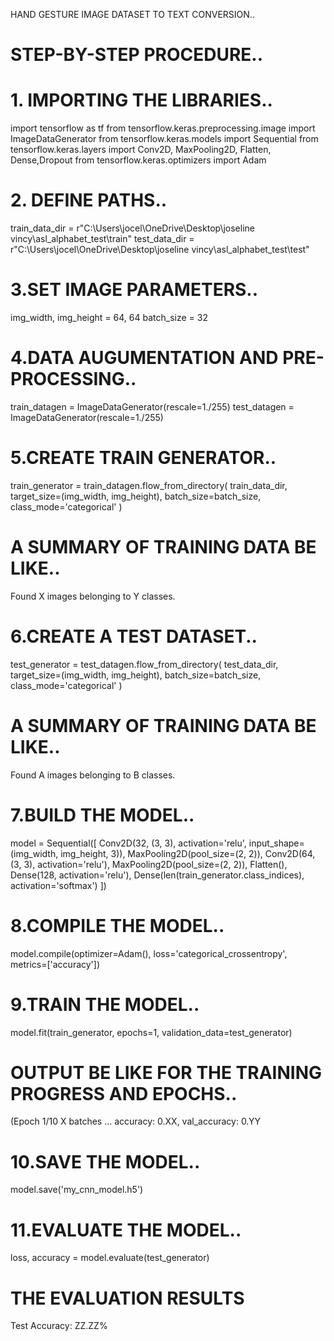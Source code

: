HAND GESTURE IMAGE DATASET TO TEXT CONVERSION..

# STEP-BY-STEP PROCEDURE..

# 1. IMPORTING THE LIBRARIES..
import tensorflow as tf
from tensorflow.keras.preprocessing.image import ImageDataGenerator
from tensorflow.keras.models import Sequential
from tensorflow.keras.layers import Conv2D, MaxPooling2D, Flatten, Dense,Dropout
from tensorflow.keras.optimizers import Adam

# 2. DEFINE PATHS..
 train_data_dir = r"C:\Users\jocel\OneDrive\Desktop\joseline vincy\asl_alphabet_test\train"
 test_data_dir = r"C:\Users\jocel\OneDrive\Desktop\joseline vincy\asl_alphabet_test\test"

# 3.SET IMAGE PARAMETERS..
img_width, img_height = 64, 64
batch_size = 32

# 4.DATA AUGUMENTATION AND PRE-PROCESSING..
train_datagen = ImageDataGenerator(rescale=1./255)
test_datagen = ImageDataGenerator(rescale=1./255)

# 5.CREATE TRAIN GENERATOR..
train_generator = train_datagen.flow_from_directory(
    train_data_dir,
    target_size=(img_width, img_height),
    batch_size=batch_size,
    class_mode='categorical'
) 
# A SUMMARY OF TRAINING DATA BE LIKE..
Found X images belonging to Y classes.

# 6.CREATE A TEST DATASET..
test_generator = test_datagen.flow_from_directory(
    test_data_dir,
    target_size=(img_width, img_height),
    batch_size=batch_size,
    class_mode='categorical'
) 
# A SUMMARY OF TRAINING DATA BE LIKE..
Found A images belonging to B classes.

# 7.BUILD THE MODEL..
model = Sequential([
    Conv2D(32, (3, 3), activation='relu', input_shape=(img_width, img_height, 3)),
    MaxPooling2D(pool_size=(2, 2)),
    Conv2D(64, (3, 3), activation='relu'),
    MaxPooling2D(pool_size=(2, 2)),
    Flatten(),
    Dense(128, activation='relu'),
    Dense(len(train_generator.class_indices), activation='softmax')
])

# 8.COMPILE THE MODEL..
model.compile(optimizer=Adam(), loss='categorical_crossentropy', metrics=['accuracy'])

# 9.TRAIN THE MODEL..
model.fit(train_generator, epochs=1, validation_data=test_generator)
# OUTPUT BE LIKE FOR THE TRAINING PROGRESS AND EPOCHS..
(Epoch 1/10
X batches
...
accuracy: 0.XX, val_accuracy: 0.YY

# 10.SAVE THE MODEL..
model.save('my_cnn_model.h5')

# 11.EVALUATE THE MODEL..
loss, accuracy = model.evaluate(test_generator)
# THE EVALUATION RESULTS
Test Accuracy: ZZ.ZZ%


























